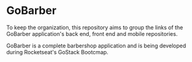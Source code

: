 # GoBarber

To keep the organization, this repository aims to group the links of the GoBarber application's back end, front end and mobile repositories.

GoBarber is a complete barbershop application and is being developed during Rocketseat's GoStack Bootcmap.
